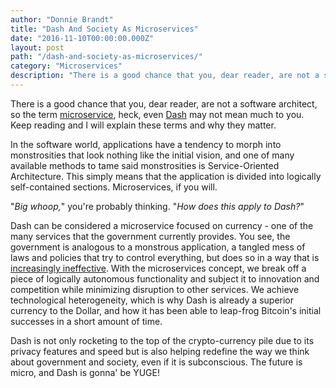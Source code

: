 ```yaml
---
author: "Donnie Brandt"
title: "Dash And Society As Microservices"
date: "2016-11-10T00:00:00.000Z"
layout: post
path: "/dash-and-society-as-microservices/"
category: "Microservices"
description: "There is a good chance that you, dear reader, are not a software architect, so the term 'microservice', heck, even 'Dash' may not mean much to you. Keep reading and I will explain these terms and why they matter."
---
```


There is a good chance that you, dear reader, are not a software architect, so the term [microservice](https://en.wikipedia.org/wiki/Microservices), heck, even [Dash](https://www.dash.org) may not mean much to you. Keep reading and I will explain these terms and why they matter.

In the software world, applications have a tendency to morph into monstrosities that look nothing like the initial vision, and one of many available methods to tame said monstrosities is Service-Oriented Architecture. This simply means that the application is divided into logically self-contained sections. Microservices, if you will.

"_Big whoop,_" you're probably thinking. "_How does this apply to Dash?_"

Dash can be considered a microservice focused on currency - one of the many services that the government currently provides. You see, the government is analogous to a monstrous application, a tangled mess of laws and policies that try to control everything, but does so in a way that is [increasingly ineffective](http://motherboard.vice.com/read/society-is-too-complicated-to-have-a-president-complex-mathematics-suggest). With the microservices concept, we break off a piece of logically autonomous functionality and subject it to innovation and competition while minimizing disruption to other services. We achieve technological heterogeneity, which is why Dash is already a superior currency to the Dollar, and how it has been able to leap-frog Bitcoin's initial successes in a short amount of time.

Dash is not only rocketing to the top of the crypto-currency pile due to its privacy features and speed but is also helping redefine the way we think about government and society, even if it is subconscious. The future is micro, and Dash is gonna' be YUGE!
